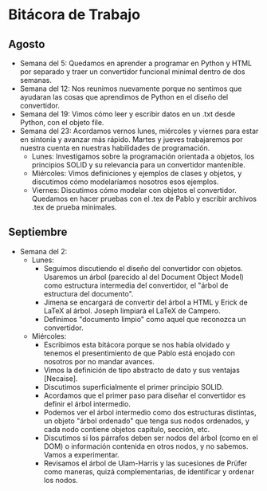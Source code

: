 # Bitácora de Trabajo

## Agosto

- Semana del 5: Quedamos en aprender a programar en Python y HTML por separado y traer un convertidor funcional minimal dentro de dos semanas.
- Semana del 12: Nos reunimos nuevamente porque no sentimos que ayudaran las cosas que aprendimos de Python en el diseño del convertidor.
- Semana del 19: Vimos cómo leer y escribir datos en un .txt desde Python, con el objeto file.
- Semana del 23: Acordamos vernos lunes, miércoles y viernes para estar en sintonía y avanzar más rápido. Martes y jueves trabajaremos por nuestra cuenta en nuestras habilidades de programación.
  - Lunes: Investigamos sobre la programación orientada a objetos, los principios SOLID y su relevancia para un convertidor mantenible.
  - Miércoles: Vimos definiciones y ejemplos de clases y objetos, y discutimos cómo modelaríamos nosotros esos ejemplos.
  - Viernes: Discutimos cómo modelar con objetos el convertidor. Quedamos en hacer pruebas con el .tex de Pablo y escribir archivos .tex de prueba minimales.

## Septiembre

- Semana del 2:
  - Lunes:
    - Seguimos discutiendo el diseño del convertidor con objetos. Usaremos un árbol (parecido al del Document Object Model) como estructura intermedia del convertidor, el "árbol de estructura del documento".
    - Jimena se encargará de convertir del árbol a HTML y Erick de LaTeX al árbol. Joseph limpiará el LaTeX de Campero.
    - Definimos "documento limpio" como aquel que reconozca un convertidor. 
  - Miércoles:
    - Escribimos esta bitácora porque se nos había olvidado y tenemos el presentimiento de que Pablo está enojado con nosotros por no mandar avances.
    - Vimos la definición de tipo abstracto de dato y sus ventajas [Necaise].
    - Discutimos superficialmente el primer principio SOLID.
    - Acordamos que el primer paso para diseñar el convertidor es definir el árbol intermedio.
    - Podemos ver el árbol intermedio como dos estructuras distintas, un objeto "árbol ordenado" que tenga sus nodos ordenados, y cada nodo contiene objetos capítulo, sección, etc.
    - Discutimos si los párrafos deben ser nodos del árbol (como en el DOM) o información contenida en otros nodos, y no sabemos. Vamos a experimentar.
    - Revisamos el árbol de Ulam-Harris y las sucesiones de Prüfer como maneras, quizá complementarias, de identificar y ordenar los nodos.
